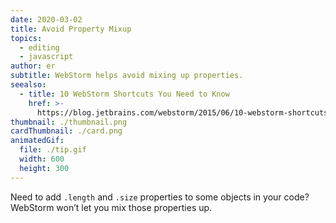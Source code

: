 ```yaml
---
date: 2020-03-02
title: Avoid Property Mixup
topics:
  - editing
  - javascript
author: er
subtitle: WebStorm helps avoid mixing up properties.
seealso:
  - title: 10 WebStorm Shortcuts You Need to Know
    href: >-
      https://blog.jetbrains.com/webstorm/2015/06/10-webstorm-shortcuts-you-need-to-know/
thumbnail: ./thumbnail.png
cardThumbnail: ./card.png
animatedGif:
  file: ./tip.gif
  width: 600
  height: 300
---
```

Need to add `.length` and `.size` properties to some objects in your code? WebStorm 
won’t let you mix those properties up.
